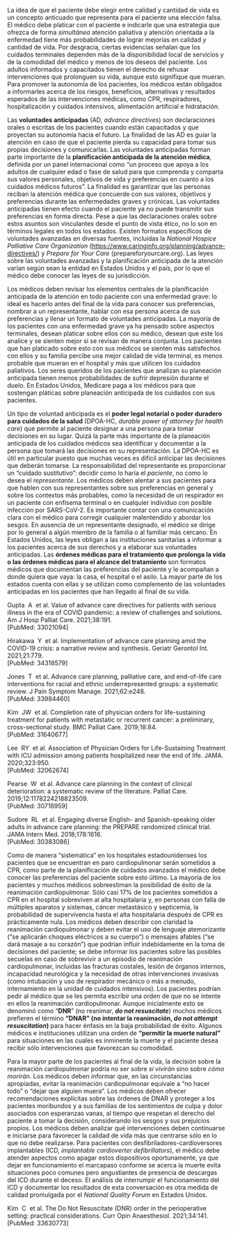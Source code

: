 La idea de que el paciente debe elegir entre calidad y cantidad de vida es un concepto anticuado que representa para el paciente una elección falsa. El médico debe platicar con el paciente e indicarle que una estrategia que ofrezca de forma _simultánea_ atención paliativa y atención orientada a la enfermedad tiene más probabilidades de lograr mejorías en calidad _y_ cantidad de vida. Por desgracia, ciertas evidencias señalan que los cuidados terminales dependen más de la disponibilidad local de servicios y de la comodidad del médico y menos de los deseos del paciente. Los adultos informados y capacitados tienen el derecho de rehusar intervenciones que prolonguen su vida, aunque esto signifique que mueran. Para promover la autonomía de los pacientes, los médicos están obligados a informarles acerca de los riesgos, beneficios, alternativas y resultados esperados de las intervenciones médicas, como CPR, respiradores, hospitalización y cuidados intensivos, alimentación artificial e hidratación.

Las **voluntades anticipadas** (AD, _advance directives_) son declaraciones orales o escritas de los pacientes cuando están capacitados y que proyectan su autonomía hacia el futuro. La finalidad de las AD es guiar la atención en caso de que el paciente pierda su capacidad para tomar sus propias decisiones y comunicarlas. Las voluntades anticipadas forman parte importante de la **planificación anticipada de la atención médica**, definida por un panel internacional como “un proceso que apoya a los adultos de cualquier edad o fase de salud para que comprenda y comparta sus valores personales, objetivos de vida y preferencias en cuanto a los cuidados médicos futuros”. La finalidad es garantizar que las personas reciban la atención médica que concuerde con sus valores, objetivos y preferencias durante las enfermedades graves y crónicas. Las voluntades anticipadas tienen efecto cuando el paciente ya no puede transmitir sus preferencias en forma directa. Pese a que las declaraciones orales sobre estos asuntos son vinculantes desde el punto de vista ético, no lo son en términos legales en todos los estados. Existen formatos específicos de voluntades avanzadas en diversas fuentes, incluidas la _National Hospice Palliative Care Organization_ (https://www.caringinfo.org/planning/advance-directives/) y _Prepare for Your Care_ (prepareforyourcare.org). Las leyes sobre las voluntades avanzadas y la planificación anticipada de la atención varían según sean la entidad en Estados Unidos y el país, por lo que el médico debe conocer las leyes de su jurisdicción.

Los médicos deben revisar los elementos centrales de la planificación anticipada de la atención en todo paciente con una enfermedad grave: lo ideal es hacerlo antes del final de la vida para conocer sus preferencias, nombrar a un representante, hablar con esa persona acerca de sus preferencias y llenar un formato de voluntades anticipadas. La mayoría de los pacientes con una enfermedad grave ya ha pensado sobre aspectos terminales, desean platicar sobre ellos con su médico, desean que este los analice y se sienten mejor si se revisan de manera conjunta. Los pacientes que han platicado sobre esto con sus médicos se sienten más satisfechos con ellos y su familia percibe una mejor calidad de vida terminal, es menos probable que mueran en el hospital y más que utilicen los cuidados paliativos. Los seres queridos de los pacientes que analizan su planeación anticipada tienen menos probabilidades de sufrir depresión durante el duelo. En Estados Unidos, Medicare paga a los médicos para que sostengan pláticas sobre planeación anticipada de los cuidados con sus pacientes.

Un tipo de voluntad anticipada es el **poder legal notarial o poder duradero para cuidados de la salud** (DPOA-HC, _durable power of attorney for health care_) que permite al paciente designar a una persona para tomar decisiones en su lugar. Quizá la parte más importante de la planeación anticipada de los cuidados médicos sea identificar y documentar a la persona que tomará las decisiones en su representación. La DPOA-HC es útil en particular puesto que muchas veces es difícil anticipar las decisiones que deberán tomarse. La responsabilidad del representante es proporcionar un “cuidado sustitutivo”: decidir como lo haría el _paciente_, no como lo desea el _representante_. Los médicos deben alentar a sus pacientes para que hablen con sus representantes sobre sus preferencias en general y sobre los contextos más probables, como la necesidad de un respirador en un paciente con enfisema terminal o en cualquier individuo con posible infección por SARS-CoV-2. Es importante contar con una comunicación clara con el médico para corregir cualquier malentendido y abordar los sesgos. En ausencia de un representante designado, el médico se dirige por lo general a algún miembro de la familia o al familiar más cercano. En Estados Unidos, las leyes obligan a las instituciones sanitarias a informar a los pacientes acerca de sus derechos y a elaborar sus voluntades anticipadas. Las **órdenes médicas para el tratamiento que prolonga la vida o las órdenes médicas para el alcance del tratamiento** son formatos médicos que documentan las preferencias del paciente y le acompañan a donde quiera que vaya: la casa, el hospital o el asilo. La mayor parte de los estados cuenta con ellas y se utilizan como complemento de las voluntades anticipadas en los pacientes que han llegado al final de su vida.

Gupta  A  et al. Value of advance care directives for patients with serious illness in the era of COVID pandemic: a review of challenges and solutions. Am J Hosp Palliat Care. 2021;38:191.  
[PubMed: 33021094]    

Hirakawa  Y  et al. Implementation of advance care planning amid the COVID-19 crisis: a narrative review and synthesis. Geriatr Gerontol Int. 2021;21:779.  
[PubMed: 34318579]    

Jones  T  et al. Advance care planning, palliative care, and end-of-life care interventions for racial and ethnic underrepresented groups: a systematic review. J Pain Symptom Manage. 2021;62:e248.  
[PubMed: 33984460]    

Kim  JW  et al. Completion rate of physician orders for life-sustaining treatment for patients with metastatic or recurrent cancer: a preliminary, cross-sectional study. BMC Palliat Care. 2019;18:84.  
[PubMed: 31640677]    

Lee  RY  et al. Association of Physician Orders for Life-Sustaining Treatment with ICU admission among patients hospitalized near the end of life. JAMA. 2020;323:950.  
[PubMed: 32062674]    

Pearse  W  et al. Advance care planning in the context of clinical deterioration: a systematic review of the literature. Palliat Care. 2019;12:1178224218823509.  
[PubMed: 30718959]    

Sudore  RL  et al. Engaging diverse English- and Spanish-speaking older adults in advance care planning: the PREPARE randomized clinical trial. JAMA Intern Med. 2018;178:1616.  
[PubMed: 30383086]    

  

Como de manera “sistemática” en los hospitales estadounidenses los pacientes que se encuentran en paro cardiopulmonar serán sometidos a CPR, como parte de la planificación de cuidados avanzados el médico debe conocer las preferencias del paciente sobre esto último. La mayoría de los pacientes y muchos médicos sobreestiman la posibilidad de éxito de la reanimación cardiopulmonar. Sólo casi 17% de los pacientes sometidos a CPR en el hospital sobreviven al alta hospitalaria y, en personas con falla de múltiples aparatos y sistemas, cáncer metastásico y septicemia, la probabilidad de supervivencia hasta el alta hospitalaria después de CPR es prácticamente nula. Los médicos deben describir con claridad la reanimación cardiopulmonar y deben evitar el uso de lenguaje atemorizante (“se aplicarán choques eléctricos a su cuerpo”) o mensajes afables (“se dará masaje a su corazón”) que podrían influir indebidamente en la toma de decisiones del paciente; se debe informar los pacientes sobre las posibles secuelas en caso de sobrevivir a un episodio de reanimación cardiopulmonar, incluidas las fracturas costales, lesión de órganos internos, incapacidad neurológica y la necesidad de otras intervenciones invasivas (como intubación y uso de respirador mecánico o más a menudo, internamiento en la unidad de cuidados intensivos). Los pacientes podrían pedir al médico que se les permita escribir una orden de que no se intente en ellos la reanimación cardiopulmonar. Aunque inicialmente esto se denominó como “**DNR**” (no reanimar, **_do not resuscitate_**) muchos médicos prefieren el término **“DNAR” (no intentar la reanimación, _do not attempt resuscitation_)** para hacer énfasis en la baja probabilidad de éxito. Algunos médicos e instituciones utilizan una orden de **“permitir la muerte natural”** para situaciones en las cuales es inminente la muerte y el paciente desea recibir sólo intervenciones que favorezcan su comodidad.

Para la mayor parte de los pacientes al final de la vida, la decisión sobre la reanimación cardiopulmonar podría no ser sobre _si vivirán_ sino sobre _cómo morirán_. Los médicos deben informar que, en las circunstancias apropiadas, evitar la reanimación cardiopulmonar equivale a “no hacer todo” o “dejar que alguien muera”. Los médicos deben ofrecer recomendaciones explícitas sobre las órdenes de DNAR y proteger a los pacientes moribundos y a sus familias de los sentimientos de culpa y dolor asociados con esperanzas vanas, al tiempo que respetan el derecho del paciente a tomar la decisión, considerando los sesgos y sus prejuicios propios. Los médicos deben analizar qué intervenciones deben continuarse e iniciarse para favorecer la calidad de vida más que centrarse sólo en lo que no debe realizarse. Para pacientes con desfibriladores-cardioversores implantables (ICD, _implantable cardioverter defibrillators_), el médico debe atender aspectos como apagar estos dispositivos oportunamente, ya que dejar en funcionamiento el marcapaso conforme se acerca la muerte evita situaciones poco comunes pero angustiantes de presencia de descargas del ICD durante el deceso. El análisis de interrumpir el funcionamiento del ICD y documentar los resultados de esta conversación es otra medida de calidad promulgada por el _National Quality Forum_ en Estados Unidos.

Kim  C  et al. The Do Not Resuscitate (DNR) order in the perioperative setting: practical considerations. Curr Opin Anaesthesiol. 2021;34:141.  
[PubMed: 33630773]